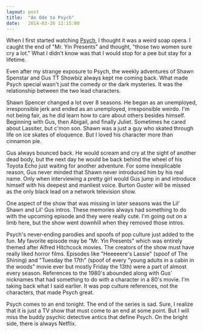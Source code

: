 ```yaml
---
layout: post
title:  "An Ode to Psych"
date:   2014-03-26 12:15:00
---
```

When I first started watching [Psych](https://en.wikipedia.org/wiki/Psych), I thought it was a weird soap opera. I caught the end of "Mr. Yin Presents" and thought, "those two women sure cry a lot." What I didn't know was that I would stop for a pee but stay for a lifetime.

Even after my strange exposure to Psych, the weekly adventures of Shawn Spenstar and Gus TT Showbiz always kept me coming back. What made Psych special wasn't just the comedy or the dark mysteries. It was the relationship between the two lead characters.

Shawn Spencer changed a lot over 8 seasons. He began as an unemployed, irresponsible jerk and ended as an unemployed, irresponsible weirdo. I'm not being fair, as he did learn how to care about others besides himself. Beginning with Gus, then Abigail, and finally Juliet. Sometimes he cared about Lassiter, but c'mon son. Shawn was a just a guy who skated through life on ice skates of eloquence. But I loved his character more than cinnamon pie.

Gus always bounced back. He would scream and cry at the sight of another dead body, but the next day he would be back behind the wheel of his Toyota Echo just waiting for another adventure. For some inexplicable reason, Gus never minded that Shawn never introduced him by his real name. Only when interviewing a pretty girl would Gus jump in and introduce himself with his deepest and manliest voice. Burton Guster will be missed as the only black lead on a network television show.

One aspect of the show that was missing in later seasons was the Lil' Shawn and Lil' Gus intros. These memories always had something to do with the upcoming episode and they were really cute. I'm going out on a limb here, but the show went downhill when they removed those intros.

Psych's never-ending parodies and spoofs of pop culture just added to the fun. My favorite episode may be "Mr. Yin Presents" which was entirely themed after Alfred Hitchcock movies. The creators of the show must have really liked horror films. Episodes like "Heeeeere's Lassie" (spoof of The Shining) and "Tuesday the 17th" (spoof of every "young adults in a cabin in the woods" movie ever but mostly Friday the 13th) were a part of almost every season. References to the 1980's abounded along with Gus' nicknames that had something to do with a character in a 80's movie. I'm taking back what I said earlier. It was pop culture references, not the characters, that made Psych great.

Psych comes to an end tonight. The end of the series is sad. Sure, I realize that it is just a TV show that must come to an end at some point. But I will miss the buddy psychic detective antics that define Psych. On the bright side, there is always Netflix.

